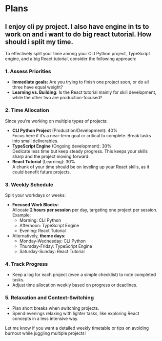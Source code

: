 # Plans

## I enjoy cli py project. I also have engine in ts to work on and i want to do big react tutorial. How should i split my time.

To effectively split your time among your CLI Python project, TypeScript engine, and a big React tutorial, consider the following approach:

### 1. **Assess Priorities**

-   **Immediate goals:** Are you trying to finish one project soon, or do all three have equal weight?
-   **Learning vs. Building:** Is the React tutorial mainly for skill development, while the other two are production-focused?

### 2. **Time Allocation**

Since you're working on multiple types of projects:

-   **CLI Python Project** (Production/Development): 40%  
    Focus here if it’s a near-term goal or critical to complete. Break tasks into small deliverables.
-   **TypeScript Engine** (Ongoing development): 30%  
    Dedicate less time but keep steady progress. This keeps your skills sharp and the project moving forward.
-   **React Tutorial** (Learning): 30%  
    A chunk of your time should be on leveling up your React skills, as it could benefit future projects.

### 3. **Weekly Schedule**

Split your workdays or weeks:

-   **Focused Work Blocks:**  
    Allocate **2 hours per session** per day, targeting one project per session. Example:
    -   Morning: CLI Python
    -   Afternoon: TypeScript Engine
    -   Evening: React Tutorial
-   Alternatively, **theme days**:
    -   Monday-Wednesday: CLI Python
    -   Thursday-Friday: TypeScript Engine
    -   Saturday-Sunday: React Tutorial

### 4. **Track Progress**

-   Keep a log for each project (even a simple checklist) to note completed tasks.
-   Adjust time allocation weekly based on progress or deadlines.

### 5. **Relaxation and Context-Switching**

-   Plan short breaks when switching projects.
-   Spend evenings relaxing with lighter tasks, like exploring React concepts in a less intensive way.

Let me know if you want a detailed weekly timetable or tips on avoiding burnout while juggling multiple projects!
